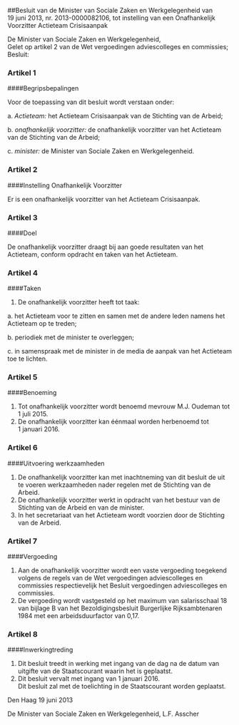 <meta http-equiv='Content-Type' content='text/html; charset=utf-8' />

##Besluit van de Minister van Sociale Zaken en Werkgelegenheid van 19 juni 2013, nr. 2013-0000082106, tot instelling van een Onafhankelijk Voorzitter Actieteam Crisisaanpak

De Minister van Sociale Zaken en Werkgelegenheid,  
Gelet op artikel 2 van de Wet vergoedingen adviescolleges en commissies;
Besluit:    

### Artikel  1  

####Begripsbepalingen

Voor de toepassing van dit besluit wordt verstaan onder: 

a.  *Actieteam:* het Actieteam Crisisaanpak van de Stichting van de Arbeid;  

b.  *onafhankelijk voorzitter:* de onafhankelijk voorzitter van het Actieteam van de Stichting van de Arbeid;  

c.  *minister:* de Minister van Sociale Zaken en Werkgelegenheid.   

### Artikel  2  

####Instelling Onafhankelijk Voorzitter

Er is een onafhankelijk voorzitter van het Actieteam Crisisaanpak. 

### Artikel  3  

####Doel

De onafhankelijk voorzitter draagt bij aan goede resultaten van het Actieteam, conform opdracht en taken van het Actieteam. 

### Artikel  4  

####Taken

1.  De onafhankelijk voorzitter heeft tot taak: 

a. het Actieteam voor te zitten en samen met de andere leden namens het Actieteam op te treden;  

b. periodiek met de minister te overleggen;  

c. in samenspraak met de minister in de media de aanpak van het Actieteam toe te lichten.    

### Artikel  5  

####Benoeming

1.  Tot onafhankelijk voorzitter wordt benoemd mevrouw M.J. Oudeman tot 1 juli 2015.   
2.  De onafhankelijk voorzitter kan éénmaal worden herbenoemd tot 1 januari 2016.  

### Artikel  6  

####Uitvoering werkzaamheden

1.  De onafhankelijk voorzitter kan met inachtneming van dit besluit de uit te voeren werkzaamheden nader regelen met de Stichting van de Arbeid.   
2.  De onafhankelijk voorzitter werkt in opdracht van het bestuur van de Stichting van de Arbeid en van de minister.   
3.  In het secretariaat van het Actieteam wordt voorzien door de Stichting van de Arbeid.  

### Artikel  7  

####Vergoeding

1.  Aan de onafhankelijk voorzitter wordt een vaste vergoeding toegekend volgens de regels van de Wet vergoedingen adviescolleges en commissies respectievelijk het Besluit vergoedingen adviescolleges en commissies.   
2.  De vergoeding wordt vastgesteld op het maximum van salarisschaal 18 van bijlage B van het Bezoldigingsbesluit Burgerlijke Rijksambtenaren 1984 met een arbeidsduurfactor van 0,17.  

### Artikel  8  

####Inwerkingtreding

1.  Dit besluit treedt in werking met ingang van de dag na de datum van uitgifte van de Staatscourant waarin het is geplaatst.   
2.  Dit besluit vervalt met ingang van 1 januari 2016.  
Dit besluit zal met de toelichting in de Staatscourant worden geplaatst.   

Den Haag 
19 juni 2013   

De 
Minister van Sociale Zaken en Werkgelegenheid, 
L.F. Asscher     
